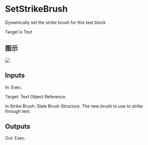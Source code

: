 # SetStrikeBrush

Dynamically set the strike brush for this text block

Target is Text

## 图示

![]($-20221218-17553059.png)

## Inputs

In: Exec.

Target: Text Object Reference.

In Strike Brush: Slate Brush Structure. The new brush to use to strike through text.  

## Outputs

Out: Exec.

